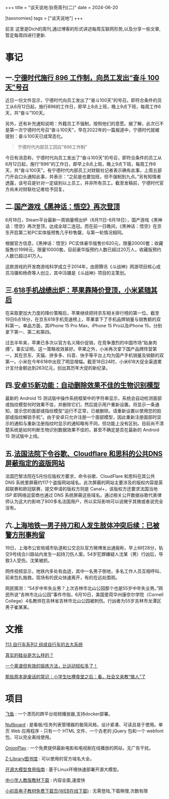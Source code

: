 +++
title = "谈天说地:狄奇周刊(二)"
date = 2024-06-20

[taxonomies]
tags = ["谈天说地"]
+++

前言 这里是Dich的周刊,通过博客的形式讲述每周互联网形势,以及分享一些文章,暂定每周四进行更新.

<!-- more -->
# **事记**

## **一.[宁德时代施行 896 工作制，向员工发出“奋斗 100 天”号召](https://m.sohu.com/a/786849533_120341130)**

近日一份文件显示，宁德时代向员工发出了“奋斗100天”的号召。即符合条件的员工从6月12日起，施行896的工作日，即早上8点上班，晚上9点下班，每周工作6天，共“奋斗”100天。

另外，还有补充通知说明：外籍员工不强制，按照他们的意愿。据了解，此次已不是第一次宁德时代号召“奋斗100天”，早在2022年的一篇报道中，宁德时代就被提到：奋斗100天已成常态化。
> 宁德时代内部员工回应“896工作制”

今日有消息称，宁德时代向员工发出了“奋斗100天”的号召，即符合条件的员工从6月12日起，施行“896”的工作日，即早上8点上班，晚上9点下班，每周工作6天，共“奋斗100天”。有宁德时代内部员工对财联社记者表示确有此事，上周五部门开会口头通知此事，并表示：“之前是也要加班，但不强制到九点。”另有知情者透露，该号召是针对一定级别以上员工，并非所有员工。截至发稿前，宁德时代官方尚未对财联社记者给予回复。


## **二.[国产游戏《黑神话：悟空》再次登顶](https://finance.sina.com.cn/tech/roll/2024-06-19/doc-inazhmec4075079.shtml)**

6月18日，Steam平台最新一周销量榜出炉（6月11日-6月18日），国产游戏《黑神话：悟空》再次登顶，达成全球二连冠。而在前一日晚间，《黑神话：悟空》在京东开启第二轮PC实体版预售几乎秒售罄，与第一轮情况相同。

根据官方信息，《黑神话：悟空》PC实体豪华版售价820元，限量20000套；收藏版售价1998元，限量10000套。目前豪华版预约人数已超过20万人，收藏版预约人数已超过41万人。

这款游戏的开发商游戏科学成立于2014年，由原腾讯《斗战神》网游项目核心成员冯骥和杨奇等人创立，其中冯骥是《斗战神》项目的主策划。

## **三.[618手机战绩出炉：苹果靠降价登顶，小米紧随其后](https://t.me/xhqcankao/11236)**

在采取更加大力度的降价策略后，苹果继续把持京东相关排行榜的第一位。截至19日6点18分，在京东618手机竞速榜上，苹果拿下了手机品牌销量与销售额的双料第一。单品方面，其iPhone 15 Pro Max、iPhone 15 Pro以及iPhone 15，分别拿下第一、第二和第四。

过去半年来，苹果已多次以官方名义降价促销，在竞争激烈的中国市场“贴身肉搏”。事实证明，这一策略收效甚好。苹果之外，小米再次拿下国产品牌阵营第一，其在京东、天猫、拼多多、抖音、快手等平台上均为国产手机销量及销额的双第一。小米在今年618中出现了明显增幅。截至18日24时，小米618大促全渠道累计支付金额达到263亿元，创出其历年大促的新纪录。

## **四.[安卓15新功能：自动删除效果不佳的生物识别模型](https://t.me/xhqcankao/11208)**

最新的 Android 15 测试版中操作系统框架中的字符串显示，系统会自动检测面部或指纹模型何时效果不佳，并删除它们，然后提示用户重新设置。将显示一条通知，提示您的面部或指纹模型“运行不正常，已被删除。请重新设置以使用您的脸部或指纹解锁手机”。由于安卓只允许注册一个面部模型，因此重新注册面部时显示的通知与重新注册指纹时显示的通知略有不同，但功能上没有区别。目前尚不清楚系统是如何判断生物识别数据效果不佳的，甚至不确定是否在最新的 Android 15 测试版中上线。

## **五.[法国法院下令谷歌、Cloudflare 和思科的公共DNS屏蔽指定的盗版网站](https://t.me/xhqcankao/11166)**

法国巴黎法院在5月份应版权方要求，命令谷歌、CloudFlare 和思科在其公共 DNS 系统里屏蔽约117个盗版网站域名。此次屏蔽的网站主要涉及的版权内容是英超联赛和欧冠联赛，提交申请的版权方则是 Canal+，该版权方还要求法国当地 ISP 即网络运营商也通过 DNS 系统屏蔽这些域名。通过相关公开数据谷歌代表律师认为这大约影响了800多名法国用户，所以实际影响可以说微乎其微或者说完全没有。

## **六.[上海地铁一男子持刀和人发生肢体冲突后续：已被警方刑事拘留](https://www.epochtimes.com/gb/24/6/19/n14273007.htm)**

19日，上海市公安局城市轨道和公交总队官方微博发出通报称，早上8时28分，轨交9号线合川路站内发生一起持刀伤人案。54岁犯罪嫌疑人沈某（男）行凶后，导致3人受伤。沈某被抓。

网传视频显示，地铁内多处有血迹，其中一名男子倒地，多名工作人员互相呼叫、前来包扎施救。现场有的民众快速离开，有的在远处围观。

网民猜测：“54岁中年失业男？上次吉林市北山公园那个也是55岁中年失业男。”网民所说“吉林市北山公园”事件市指，6月10日，美国爱荷华州康奈尔学院（Cornell College）4名教师在吉林省吉林市北山公园被刺伤。行凶者为55岁吉林市龙潭区男子崔某某。


# **文推**

[113 自行车系列2 组成自行车的五大系统](http://ddw2019.com/113)

[真实的硅谷是怎么样的？](https://telegra.ph/%E7%9C%9F%E5%AE%9E%E7%9A%84%E7%A1%85%E8%B0%B7%E6%98%AF%E6%80%8E%E4%B9%88%E6%A0%B7%E7%9A%84-06-14)

[一个离谱但有效的锻炼方法，比运动轻松多了！](https://telegra.ph/%E4%B8%80%E4%B8%AA%E7%A6%BB%E8%B0%B1%E4%BD%86%E6%9C%89%E6%95%88%E7%9A%84%E9%94%BB%E7%82%BC%E6%96%B9%E6%B3%95%E6%AF%94%E8%BF%90%E5%8A%A8%E8%BD%BB%E6%9D%BE%E5%A4%9A%E4%BA%86-06-09-3)

[那些原本是废话的常识｜小学生吐槽食堂之后：看，社会又来教“做人”了](https://chinadigitaltimes.net/chinese/709013.html)

# **项目**

[飞鱼](https://github.com/idootop/feiyu-player) : 一个漂亮的跨平台视频播放器,支持docker部署。


[Nullboard](https://github.com/apankrat/nullboard) : 是看板/任务列表管理器的极简风格，设计紧凑、可读且易于使用。单页 Web 应用程序 - 只有一个 HTML 文件、一个古老的 jQuery 包和一个 webfont 包，可以完全离线使用。

[OnionPlay](https://f830fdf3-afe8acc3.onionplay.se/) : 一个免费提供最新电影和电视剧在线播放的网站，无广告干扰。


[Z-Library图书馆](https://zlibrary.st/) : 可以使用的官方域名大全。

[开源大模型食用指南](https://github.com/datawhalechina/self-llm?tab=readme-ov-file) : 基于Linux环境快速部署开源大模型。


[中小学人教版教材下载](http://book.chat4ai.top/) : 内容全面,速度快

[小初高电子教材免费下载页(WEB在线下载)](https://meta.appinn.net/t/topic/57544) : 无需登陆,下载稍慢,次数有限






